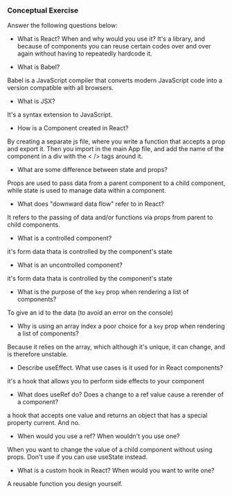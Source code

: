 ### Conceptual Exercise

Answer the following questions below:

- What is React? When and why would you use it?
It's a library, and because of components you can reuse certain codes over and over again without having to repeatedly hardcode it. 

- What is Babel?

Babel is a JavaScript compiler that converts modern JavaScript code into a version compatible with all browsers.

- What is JSX?

It's a syntax extension to JavaScript.

- How is a Component created in React?

By creating a separate js file, where you write a function that accepts a prop and export it. Then you import in the main App file, and add the name of the component in a div with the < /> tags around it. 

- What are some difference between state and props?

Props are used to pass data from a parent component to a child component, while state is used to manage data within a component.

- What does "downward data flow" refer to in React?

It  refers to the passing of data and/or functions via props from parent to child components.

- What is a controlled component?

it's form data thata is controlled by the component's state

- What is an uncontrolled component?

it's form data thata is controlled by the component's state

- What is the purpose of the `key` prop when rendering a list of components?

To give an id to the data (to avoid an error on the console)

- Why is using an array index a poor choice for a `key` prop when rendering a list of components?

Because it relies on the array, which although it's unique, it can change, and is therefore unstable. 

- Describe useEffect.  What use cases is it used for in React components?

it's a hook that allows you to perform side effects to your component

- What does useRef do?  Does a change to a ref value cause a rerender of a component?

a hook that accepts one value and returns an object that has a special property current. And no.

- When would you use a ref? When wouldn't you use one?

When you want to change the value of a child component without using props. Don't use if you can use useState instead. 

- What is a custom hook in React? When would you want to write one?

A reusable function you design yourself. 
